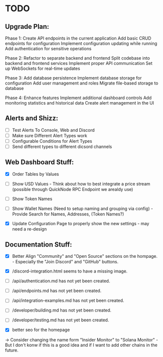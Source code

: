 # TODO

## Upgrade Plan:
Phase 1: Create API endpoints in the current application
Add basic CRUD endpoints for configuration
Implement configuration updating while running
Add authentication for sensitive operations

Phase 2: Refactor to separate backend and frontend
Split codebase into backend and frontend services
Implement proper API communication
Set up WebSockets for real-time updates

Phase 3: Add database persistence
Implement database storage for configuration
Add user management and roles
Migrate file-based storage to database

Phase 4: Enhance features
Implement additional dashboard controls
Add monitoring statistics and historical data
Create alert management in the UI

## Alerts and Shizz:
- [ ] Test Alerts To Console, Web and Discord
- [ ] Make sure Different Alert Types work
- [ ] Configurable Conditions for Alert Types
- [ ] Send different types to different dicsord channels

## Web Dashboard Stuff:
- [x] Order Tables by Values

- [ ] Show USD Values
        - Think about how to best integrate a price stream (possible through QuickNode RPC Endpoint we arealdy use)

- [ ] Show Token Names
- [ ] Show Wallet Names (Need to setup naming and grouping via config)
        - Provide Search for Names, Addresses, (Token Names?)

- [x] Update Configuration Page to properly show the new settings
        - may need a re-design


## Documentation Stuff:
- [x] Better Align "Community" and "Open Source" sections on the hompage.
        - Especially the "Join Discord" and "GitHub" buttons.

- [x] /discord-integration.html seems to have a missing image.

- [ ] /api/authentication.md has not yet been created.
- [ ] /api/endpoints.md has not yet been created.
- [ ] /api/integration-examples.md has not yet been created.
- [ ] /developer/building.md has not yet been created.
- [ ] /developer/testing.md has not yet been created.

- [x] better seo for the homepage

-> Consider changing the name form "Insider Monitor" to "Solana Monitor"
        - But I don't konw if this is a good idea and if I want to add other chains in the future.
